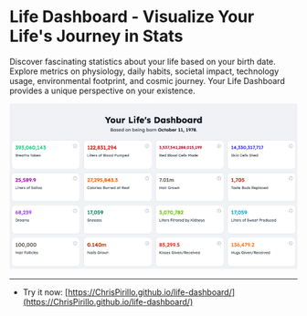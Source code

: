 # Life Dashboard - Visualize Your Life's Journey in Stats

Discover fascinating statistics about your life based on your birth date. Explore metrics on physiology, daily habits, societal impact, technology usage, environmental footprint, and cosmic journey. Your Life Dashboard provides a unique perspective on your existence.

![Life Dashboard - Visualize Your Life's Journey in Stats Screenshot](https://github.com/ChrisPirillo/life-dashboard/blob/main/assets/screenshot.png?raw=true)

---

* Try it now: [https://ChrisPirillo.github.io/life-dashboard/](https://ChrisPirillo.github.io/life-dashboard/)
